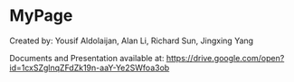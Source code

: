 # MyPage

Created by: Yousif Aldolaijan, Alan Li, Richard Sun, Jingxing Yang

Documents and Presentation available at:
https://drive.google.com/open?id=1cxSZglnqZFdZk19n-aaY-Ye2SWfoa3ob
